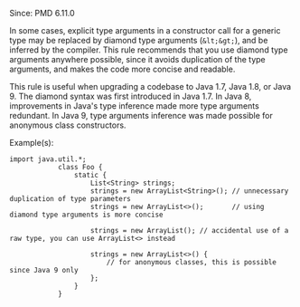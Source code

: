 Since: PMD 6.11.0

In some cases, explicit type arguments in a constructor call for a generic type
may be replaced by diamond type arguments (`&lt;&gt;`), and be inferred by the compiler.
This rule recommends that you use diamond type arguments anywhere possible, since
it avoids duplication of the type arguments, and makes the code more concise and readable.

This rule is useful when upgrading a codebase to Java 1.7, Java 1.8, or Java 9.
The diamond syntax was first introduced in Java 1.7. In Java 8, improvements in Java's
type inference made more type arguments redundant. In Java 9, type arguments inference
was made possible for anonymous class constructors.

Example(s):
```
import java.util.*;
            class Foo {
                static {
                    List<String> strings;
                    strings = new ArrayList<String>(); // unnecessary duplication of type parameters
                    strings = new ArrayList<>();       // using diamond type arguments is more concise

                    strings = new ArrayList(); // accidental use of a raw type, you can use ArrayList<> instead

                    strings = new ArrayList<>() {
                        // for anonymous classes, this is possible since Java 9 only
                    };
                }
            }
```
